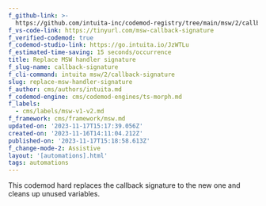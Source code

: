 ```yaml
---
f_github-link: >-
  https://github.com/intuita-inc/codemod-registry/tree/main/msw/2/callback-signature
f_vs-code-link: https://tinyurl.com/msw-callback-signature
f_verified-codemod: true
f_codemod-studio-link: https://go.intuita.io/JzWTLu
f_estimated-time-saving: 15 seconds/occurrence
title: Replace MSW handler signature
f_slug-name: callback-signature
f_cli-command: intuita msw/2/callback-signature
slug: replace-msw-handler-signature
f_author: cms/authors/intuita.md
f_codemod-engine: cms/codemod-engines/ts-morph.md
f_labels:
  - cms/labels/msw-v1-v2.md
f_framework: cms/framework/msw.md
updated-on: '2023-11-17T15:17:39.056Z'
created-on: '2023-11-16T14:11:04.212Z'
published-on: '2023-11-17T15:18:58.613Z'
f_change-mode-2: Assistive
layout: '[automations].html'
tags: automations
---
```


This codemod hard replaces the callback signature to the new one and cleans up unused variables.
